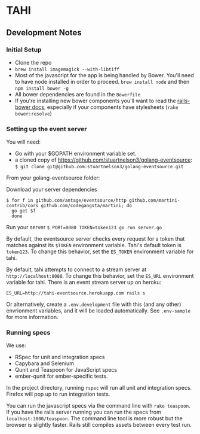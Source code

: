 # TAHI

## Development Notes

### Initial Setup

- Clone the repo
- `brew install imagemagick --with-libtiff`
- Most of the javascript for the app is being handled by Bower.  You'll need to have node installed
in order to proceed.  `brew install node` and then `npm install bower -g`
- All bower dependencies are found in the `Bowerfile`
- If you're installing new bower components you'll want to read the [rails-bower docs](https://github.com/42dev/bower-rails#rake-tasks), especially if 
your components have stylesheets (`rake bower:resolve`)

### Setting up the event server

You will need:
- Go with your $GOPATH environment variable set.
- a cloned copy of https://github.com/stuartnelson3/golang-eventsource: 
  `$ git clone git@github.com:stuartnelson3/golang-eventsource.git`

From your golang-eventsource folder:

Download your server dependencies
```
$ for f in github.com/antage/eventsource/http github.com/martini-contrib/cors github.com/codegangsta/martini; do
  go get $f
  done
```

Run your server
`$ PORT=8080 TOKEN=token123 go run server.go`

By default, the eventsource server checks every request for a token that matches against its `$TOKEN` environment variable. Tahi's default token is `token123`. To change this behavior, set the `ES_TOKEN` environment variable for tahi.

By default, tahi attempts to connect to a stream server at `http://localhost:8080`. To change this behavior, set the `ES_URL` environment variable for tahi. There is an event stream server up on heroku:

```
ES_URL=http://tahi-eventsource.herokuapp.com rails s
```

Or alternatively, create a `.env.development` file with this (and any other) envrionment variables, and it will be loaded automatically.  See `.env-sample` for more information.

### Running specs

We use:

- RSpec for unit and integration specs
- Capybara and Selenium
- Qunit and Teaspoon for JavaScript specs
- ember-qunit for ember-specific tests.

In the project directory, running `rspec` will run all unit and integration
specs. Firefox will pop up to run integration tests.

You can run the javascript specs via the command line with `rake teaspoon`.  If you have the rails server
running you can run the specs from `localhost:3000/teaspoon`.  The command line tool is more robust but the browser is slightly faster.
Rails still compiles assets between every test run.
